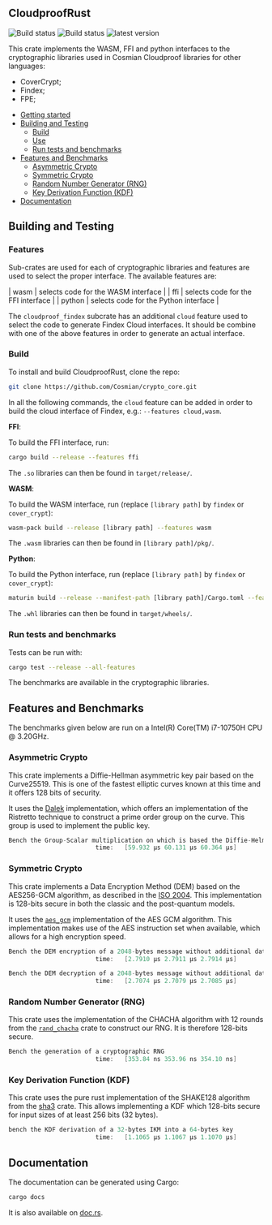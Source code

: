 ## CloudproofRust

![Build status](https://github.com/Cosmian/crypto_core/actions/workflows/ci.yml/badge.svg)
![Build status](https://github.com/Cosmian/crypto_core/actions/workflows/audit.yml/badge.svg)
![latest version](<https://img.shields.io/crates/v/cosmian_crypto_core.svg>)

This crate implements the WASM, FFI and python interfaces to the cryptographic
libraries used in Cosmian Cloudproof libraries for other languages:

- CoverCrypt;
- Findex;
- FPE;


<!-- toc -->

- [Getting started](#getting-started)
- [Building and Testing](#building-and-testing)
  - [Build](#build)
  - [Use](#use)
  - [Run tests and benchmarks](#run-tests-and-benchmarks)
- [Features and Benchmarks](#features-and-benchmarks)
  - [Asymmetric Crypto](#asymmetric-crypto)
  - [Symmetric Crypto](#symmetric-crypto)
  - [Random Number Generator (RNG)](#random-number-generator-rng)
  - [Key Derivation Function (KDF)](#key-derivation-function-kdf)
- [Documentation](#documentation)

<!-- tocstop -->

## Building and Testing

### Features

Sub-crates are used for each of cryptographic libraries and features are used
to select the proper interface. The available features are:

| wasm	 | selects code for the WASM interface 	 |
| ffi	 | selects code for the FFI interface	 |
| python | selects code for the Python interface |

The `cloudproof_findex` subcrate has an additional `cloud` feature used to
select the code to generate Findex Cloud interfaces. It should be combine with
one of the above features in order to generate an actual interface.

### Build

To install and build CloudproofRust, clone the repo:

```bash
git clone https://github.com/Cosmian/crypto_core.git
```

In all the following commands, the `cloud` feature can be added in order to
build the cloud interface of Findex, e.g.: `--features cloud,wasm`.

**FFI**:

To build the FFI interface, run:
```bash
cargo build --release --features ffi
```
The `.so` libraries can then be found in `target/release/`.

**WASM**:

To build the WASM interface, run (replace `[library path]` by `findex` or
`cover_crypt`):
```bash
wasm-pack build --release [library path] --features wasm
```
The `.wasm` libraries can then be found in `[library path]/pkg/`.

**Python**:

To build the Python interface, run (replace `[library path]` by `findex` or
`cover_crypt`):
```bash
maturin build --release --manifest-path [library path]/Cargo.toml --features python
```
The `.whl` libraries can then be found in `target/wheels/`.

### Run tests and benchmarks

Tests can be run with:

```bash
cargo test --release --all-features
```

The benchmarks are available in the cryptographic libraries.

## Features and Benchmarks

The benchmarks given below are run on a Intel(R) Core(TM) i7-10750H CPU @ 3.20GHz.

### Asymmetric Crypto

This crate implements a Diffie-Hellman asymmetric key pair based on the
Curve25519. This is one of the fastest elliptic curves known at this time and
it offers 128 bits of security.

It uses the [Dalek](https://github.com/dalek-cryptography/curve25519-dalek)
implementation, which offers an implementation of the Ristretto technique to
construct a prime order group on the curve. This group is used to implement
the public key.

```c
Bench the Group-Scalar multiplication on which is based the Diffie-Helman key exchange
                        time:   [59.932 µs 60.131 µs 60.364 µs]
```

### Symmetric Crypto

This crate implements a Data Encryption Method (DEM) based on the AES256-GCM
algorithm, as described in the [ISO 2004](https://www.shoup.net/iso/std6.pdf).
This implementation is 128-bits secure in both the classic and the post-quantum
models.

It uses the [`aes_gcm`](https://docs.rs/aes-gcm/latest/aes_gcm/index.html)
implementation of the AES GCM algorithm. This implementation makes use of the
AES instruction set when available, which allows for a high encryption speed.

```c
Bench the DEM encryption of a 2048-bytes message without additional data
                        time:   [2.7910 µs 2.7911 µs 2.7914 µs]

Bench the DEM decryption of a 2048-bytes message without additional data
                        time:   [2.7074 µs 2.7079 µs 2.7085 µs]
```

### Random Number Generator (RNG)

This crate uses the implementation of the CHACHA algorithm with 12 rounds from
the [`rand_chacha`](https://rust-random.github.io/rand/rand_chacha/index.html)
crate to construct our RNG. It is therefore 128-bits secure.

```c
Bench the generation of a cryptographic RNG
                        time:   [353.84 ns 353.96 ns 354.10 ns]
```

### Key Derivation Function (KDF)

This crate uses the pure rust implementation of the SHAKE128 algorithm from the
[sha3](https://docs.rs/sha3/latest/sha3) crate. This allows implementing a KDF
which 128-bits secure for input sizes of at least 256 bits (32 bytes).

```c
bench the KDF derivation of a 32-bytes IKM into a 64-bytes key
                        time:   [1.1065 µs 1.1067 µs 1.1070 µs]
```

## Documentation

The documentation can be generated using Cargo:

```bash
cargo docs
```

It is also available on
[doc.rs](https://docs.rs/cosmian_crypto_core/latest/cosmian_crypto_core/).
